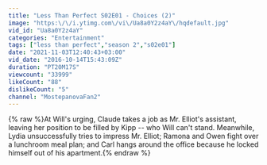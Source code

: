 ```yaml
---
title: "Less Than Perfect S02E01 - Choices (2)"
image: "https:\/\/i.ytimg.com\/vi\/Ua8a0Y2z4aY\/hqdefault.jpg"
vid_id: "Ua8a0Y2z4aY"
categories: "Entertainment"
tags: ["less than perfect","season 2","s02e01"]
date: "2021-11-03T12:40:43+03:00"
vid_date: "2016-10-14T15:43:09Z"
duration: "PT20M17S"
viewcount: "33999"
likeCount: "88"
dislikeCount: "5"
channel: "MostepanovaFan2"
---
```

{% raw %}At Will's urging, Claude takes a job as Mr. Elliot's assistant, leaving her position to be filled by Kipp -- who Will can't stand. Meanwhile, Lydia unsuccessfully tries to impress Mr. Elliot; Ramona and Owen fight over a lunchroom meal plan; and Carl hangs around the office because he locked himself out of his apartment.{% endraw %}
